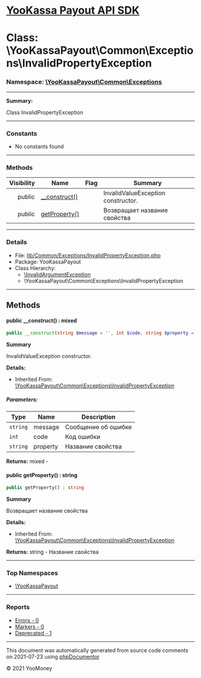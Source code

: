 # [YooKassa Payout API SDK](../home.md)

# Class: \YooKassaPayout\Common\Exceptions\InvalidPropertyException
### Namespace: [\YooKassaPayout\Common\Exceptions](../namespaces/yookassapayout-common-exceptions.md)
---
**Summary:**

Class InvalidPropertyException

---
### Constants
* No constants found
---
### Methods
| Visibility | Name | Flag | Summary |
| ----------:| ---- | ---- | ------- |
| public | [__construct()](../classes/YooKassaPayout-Common-Exceptions-InvalidPropertyException.md#method___construct) |  | InvalidValueException constructor. |
| public | [getProperty()](../classes/YooKassaPayout-Common-Exceptions-InvalidPropertyException.md#method_getProperty) |  | Возвращает название свойства |
---
### Details
* File: [lib/Common/Exceptions/InvalidPropertyException.php](../../lib/Common/Exceptions/InvalidPropertyException.php)
* Package: YooKassaPayout
* Class Hierarchy: 
  * [\InvalidArgumentException](\InvalidArgumentException)
  * \YooKassaPayout\Common\Exceptions\InvalidPropertyException

---
## Methods
<a name="method___construct" class="anchor"></a>
#### public __construct() : mixed

```php
public __construct(string $message = '', int $code, string $property = '') : mixed
```

**Summary**

InvalidValueException constructor.

**Details:**
* Inherited From: [\YooKassaPayout\Common\Exceptions\InvalidPropertyException](../classes/YooKassaPayout-Common-Exceptions-InvalidPropertyException.md)
##### Parameters:
| Type | Name | Description |
| ---- | ---- | ----------- |
| <code lang="php">string</code> | message  | Сообщение об ошибке |
| <code lang="php">int</code> | code  | Код ошибки |
| <code lang="php">string</code> | property  | Название свойства |

**Returns:** mixed - 


<a name="method_getProperty" class="anchor"></a>
#### public getProperty() : string

```php
public getProperty() : string
```

**Summary**

Возвращает название свойства

**Details:**
* Inherited From: [\YooKassaPayout\Common\Exceptions\InvalidPropertyException](../classes/YooKassaPayout-Common-Exceptions-InvalidPropertyException.md)

**Returns:** string - Название свойства



---

### Top Namespaces

* [\YooKassaPayout](../namespaces/yookassapayout.md)

---

### Reports
* [Errors - 0](../reports/errors.md)
* [Markers - 0](../reports/markers.md)
* [Deprecated - 1](../reports/deprecated.md)

---

This document was automatically generated from source code comments on 2021-07-23 using [phpDocumentor](http://www.phpdoc.org/)

&copy; 2021 YooMoney